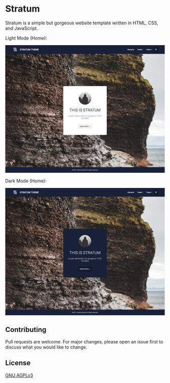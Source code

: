 # Stratum

Stratum is a simple but gorgeous website template written in HTML, CSS, and JavaScript.

Light Mode (Home):

![Light mode screenshot](https://github.com/j3kennard/theme-stratum/blob/main/images/screenshot-light.jpg)

Dark Mode (Home):

![Dark mode screenshot](https://github.com/j3kennard/theme-stratum/blob/main/images/screenshot-dark.jpg)


## Contributing

Pull requests are welcome. For major changes, please open an issue first to discuss what you would like to change.


## License

[GNU AGPLv3](https://choosealicense.com/licenses/agpl-3.0/)



